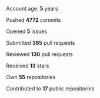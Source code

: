 Account age: **5** years

Pushed **4772** commits

Opened **5** issues

Submitted **385** pull requests

Reviewed **130** pull requests

Received **13** stars

Own **55** repositories

Contributed to **17** public repositories

